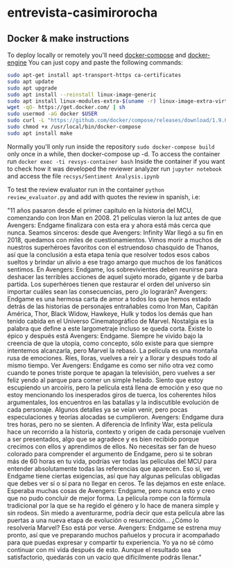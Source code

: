 # entrevista-casimirorocha
## Docker & make instructions ##
To deploy locally or remotely you'll need [docker-compose](https://docs.docker.com/compose/install/) and [docker-engine](https://docs.docker.com/engine/installation/linux/ubuntulinux/)
You can just copy and paste the following commands:

```bash
sudo apt-get install apt-transport-https ca-certificates
sudo apt update
sudo apt upgrade
sudo apt install --reinstall linux-image-generic
sudo apt install linux-modules-extra-$(uname -r) linux-image-extra-virtual
wget -qO- https://get.docker.com/ | sh
sudo usermod -aG docker $USER
sudo curl -L "https://github.com/docker/compose/releases/download/1.9.0/docker-compose-$(uname -s)-$(uname -m)" -o /usr/local/bin/docker-compose
sudo chmod +x /usr/local/bin/docker-compose
sudo apt install make
```
Normally you'll only run inside the repository `sudo docker-compose build` only once in a while, then docker-compose up -d. To access the container run `docker exec -ti revsys-container bash` 
Inside the container if you want to check how it was developed the reviewer analyzer run `jupyter notebook` and access the file `recsys/Sentiment Analysis.ipynb`

To test the review evaluator run in the container `python review_evaluator.py` and add with quotes the review in spanish, i.e:

"11 años pasaron desde el primer capítulo en la historia del MCU, comenzando con Iron Man en 2008. 21 películas vieron la luz antes de que Avengers: Endgame finalizara con esta era y ahora está más cerca que nunca. Seamos sinceros: desde que Avengers: Infinity War llegó a su fin en 2018, quedamos con miles de cuestionamientos. Vimos morir a muchos de nuestros superhéroes favoritos con el estruendoso chasquido de Thanos, así que la conclusión a esta etapa tenía que resolver todos esos cabos sueltos y brindar un alivio a ese trago amargo que muchos de los fanáticos sentimos. En Avengers: Endgame, los sobrevivientes deben reunirse para deshacer las terribles acciones de aquel sujeto morado, gigante y de barba partida. Los superhéroes tienen que restaurar el orden del universo sin importar cuáles sean las consecuencias, pero ¿lo lograrán? Avengers: Endgame es una hermosa carta de amor a todos los que hemos estado detrás de las historias de personajes entrañables como Iron Man, Capitán América, Thor, Black Widow, Hawkeye, Hulk y todos los demás que han tenido cabida en el Universo Cinematográfico de Marvel. Nostalgia es la palabra que define a este largometraje incluso se queda corta. Existe lo épico y después está Avengers: Endgame. Siempre he vivido bajo la creencia de que la utopía, como concepto, sólo existe para que siempre intentemos alcanzarla, pero Marvel la rebasó. La película es una montaña rusa de emociones. Ríes, lloras, vuelves a reír y a llorar y después todo al mismo tiempo. Ver Avengers: Endgame es como ser niño otra vez como cuando te pones triste porque te apagan la televisión, pero vuelves a ser feliz yendo al parque para comer un simple helado. Siento que estoy escupiendo un arcoíris, pero la película está llena de emoción y eso que no estoy mencionando los inesperados giros de tuerca, los coherentes hilos argumentales, los encuentros en las batallas y la indiscutible evolución de cada personaje. Algunos detalles ya se veían venir, pero pocas especulaciones y teorías alocadas se cumplieron. Avengers: Endgame dura tres horas, pero no se sienten. A diferencia de Infinity War, esta película hace un recorrido a la historia, contexto y origen de cada personaje vuelven a ser presentados, algo que se agradece y es bien recibido porque crecimos con ellos y aprendimos de ellos. No necesitas ser fan de hueso colorado para comprender el argumento de Endgame, pero si te sobran más de 60 horas en tu vida, podrías ver todas las películas del MCU para entender absolutamente todas las referencias que aparecen. Eso sí, ver Endgame tiene ciertas exigencias, así que hay algunas películas obligadas que debes ver sí o sí para no llegar en ceros. Te las dejamos en este enlace. Esperaba muchas cosas de Avengers: Endgame, pero nunca esto y creo que no pudo concluir de mejor forma. La película rompe con la fórmula tradicional por la que se ha regido el género y lo hace de manera simple y sin rodeos. Sin miedo a aventurarme, podría decir que esta película abre las puertas a una nueva etapa de evolución o resurrección… ¿Cómo lo resolvería Marvel? Eso está por verse. Avengers: Endgame se estrena muy pronto, así que ve preparando muchos pañuelos y procura ir acompañado para que puedas expresar y compartir tu experiencia. Yo ya no sé cómo continuar con mi vida después de esto. Aunque el resultado sea satisfactorio, quedarás con un vacío que difícilmente podrás llenar."

